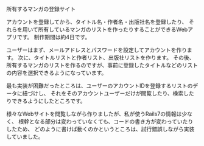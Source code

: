 所有するマンガの登録サイト

アカウントを登録してから、タイトル名・作者名・出版社名を登録したり、
それらを用いて所有しているマンガのリストを作ったりすることができるWebアプリです。
制作期間は約4日です。

ユーザーはまず、メールアドレスとパスワードを設定してアカウントを作ります。
次に、タイトルリストと作者リスト、出版社リストを作ります。
その後、所有するマンガのリストを作るのですが、事前に登録したタイトルなどのリストの内容を選択できるようになっています。

最も実装が困難だったところは、ユーザーのアカウントIDを登録するリストのデータに紐づけし、
それをそのアカウントユーザーだけが閲覧したり、検索したりできるようにしたところです。

様々なWebサイトを閲覧しながら作りましたが、私が使うRails7の情報は少なく、
根幹となる部分は変わっていなくても、コードの書き方が変わっていたりしたため、
どのように書けば動くのかというところは、試行錯誤しながら実装していました。
